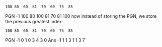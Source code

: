     100 80  60  81  70  60  75  85
PGN -1  100 80  100 81  70  81  100
now instead of storing the PGN, we store the previous greatest index

    100 80  60  81  70  60  75  85
PGN -1   0   1   0   3   4   3   0
Ans  -1  1   1   3   1   1   3    7

